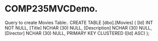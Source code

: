 # COMP235MVCDemo.
Query to create Movies Table:.
CREATE TABLE [dbo].[Movies] (
    [Id]          INT        NOT NULL,
    [Title]       NCHAR (30) NULL,
    [Description] NCHAR (30) NULL,
    [Director]    NCHAR (30) NULL,
    PRIMARY KEY CLUSTERED ([Id] ASC)
);

